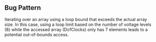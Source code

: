 ## Bug Pattern

Iterating over an array using a loop bound that exceeds the actual array size. In this case, using a loop limit based on the number of voltage levels (8) while the accessed array (DcfClocks) only has 7 elements leads to a potential out-of-bounds access.